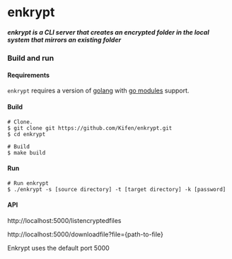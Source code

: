 # enkrypt
##### enkrypt is a CLI server that creates an encrypted folder in the local system that mirrors an existing folder

### Build and run

#### Requirements

`enkrypt` requires a version of [golang](https://golang.org/) with [go modules](https://github.com/golang/go/wiki/Modules) support.

#### Build

```
# Clone.
$ git clone git https://github.com/Kifen/enkrypt.git
$ cd enkrypt

# Build
$ make build 
```

#### Run

```
# Run enkrypt
$ ./enkrypt -s [source directory] -t [target directory] -k [password]
```

#### API
http://localhost:5000/listencryptedfiles

http://localhost:5000/downloadfile?file={path-to-file}

Enkrypt uses the default port 5000 
